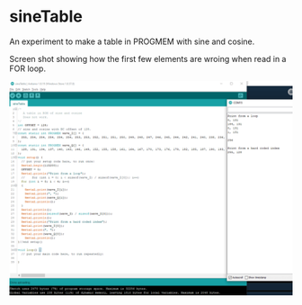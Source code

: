# sineTable
An experiment to make a table in PROGMEM with sine and cosine.


Screen shot showing how the first few elements are wroing when read in a FOR loop.


![foo](SineTableWrongInLoop.gif)
